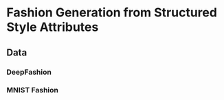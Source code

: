 # Fashion Generation from Structured Style Attributes

## Data 

### DeepFashion
### MNIST Fashion
### 
<!--stackedit_data:
eyJoaXN0b3J5IjpbLTM4Njg0OTY0MiwtNjA0MzcxNDAyXX0=
-->